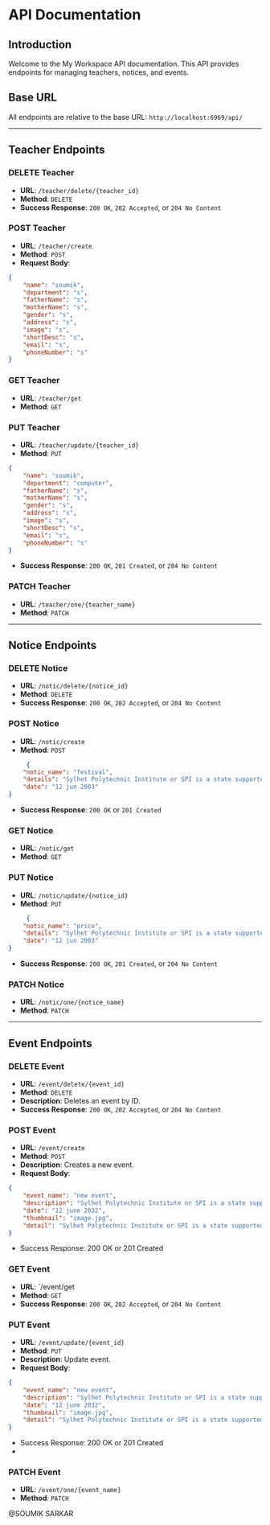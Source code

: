 # API Documentation

## Introduction
Welcome to the My Workspace API documentation. This API provides endpoints for managing teachers, notices, and events.

## Base URL
All endpoints are relative to the base URL: `http://localhost:6969/api/`

---

## Teacher Endpoints

### DELETE Teacher
- **URL**: `/teacher/delete/{teacher_id}`
- **Method**: `DELETE`
- **Success Response**: `200 OK`, `202 Accepted`, or `204 No Content`


### POST Teacher
- **URL**: `/teacher/create`
- **Method**: `POST`
- **Request Body**:
```json
{
    "name": "soumik",
    "department": "s",
    "fatherName": "s",
    "motherName": "s",
    "gender": "s",
    "address": "s",
    "image": "s",
    "shortDesc": "s",
    "email": "s",
    "phoneNumber": "s"
}
```

### GET Teacher
- **URL**: `/teacher/get`
- **Method**: `GET`

### PUT Teacher
- **URL**: `/teacher/update/{teacher_id}`
- **Method**: `PUT`
 
```json
{
    "name": "soumik",
    "department": "computer",
    "fatherName": "s",
    "motherName": "s",
    "gender": "s",
    "address": "s",
    "image": "s",
    "shortDesc": "s",
    "email": "s",
    "phoneNumber": "s"
}
```
- **Success Response**: `200 OK`, `201 Created`, or `204 No Content`

### PATCH Teacher
- **URL**: `/teacher/one/{teacher_name}`
- **Method**: `PATCH`

---

## Notice Endpoints

### DELETE Notice
- **URL**: `/notic/delete/{notice_id}`
- **Method**: `DELETE`
- **Success Response**: `200 OK`, `202 Accepted`, or `204 No Content`

### POST Notice
- **URL**: `/notic/create`
- **Method**: `POST`

```json
     {
    "notic_name": "festival",
    "details": "Sylhet Polytechnic Institute or SPI is a state supported technical academic institute located in Sylhet, Bangladesh. It was established in 1955 by the then East Pakistan government. It was named as Sylhet Polytechnic Institute in 1959",
    "date": "12 jun 2003"
}
```
- **Success Response**: `200 OK` or `201 Created`

### GET Notice
- **URL**: `/notic/get`
- **Method**: `GET`

### PUT Notice
- **URL**: `/notic/update/{notice_id}`
- **Method**: `PUT`

```json
     {
    "notic_name": "price",
    "details": "Sylhet Polytechnic Institute or SPI is a state supported technical academic institute located in Sylhet, Bangladesh. It was established in 1955 by the then East Pakistan government. It was named as Sylhet Polytechnic Institute in 1959",
    "date": "12 jun 2003"
}
```
- **Success Response**: `200 OK`, `201 Created`, or `204 No Content`

### PATCH Notice
- **URL**: `/notic/one/{notice_name}`
- **Method**: `PATCH`

---

## Event Endpoints

### DELETE Event
- **URL**: `/event/delete/{event_id}`
- **Method**: `DELETE`
- **Description**: Deletes an event by ID.
- **Success Response**: `200 OK`, `202 Accepted`, or `204 No Content`

### POST Event
- **URL**: `/event/create`
- **Method**: `POST`
- **Description**: Creates a new event.
- **Request Body**:
```json
{
    "event_name": "new event",
    "description": "Sylhet Polytechnic Institute or SPI is a state supported technical academic institute located in Sylhet, Bangladesh. It was established in 1955 by the then East Pakistan government. It was named as Sylhet Polytechnic Institute in 1959",
    "date": "12 june 2032",
    "thumbnail": "image.jpg",
    "detail": "Sylhet Polytechnic Institute or SPI is a state supported technical academic institute located in Sylhet, Bangladesh. It was established in 1955 by the then East Pakistan government. It was named as Sylhet Polytechnic Institute in 1959. Sylhet Polytechnic Institute or SPI is a state supported technical academic institute located in Sylhet, Bangladesh. It was established in 1955 by the then East Pakistan government. It was named as Sylhet Polytechnic Institute in 1959"
}
```
- Success Response: 200 OK or 201 Created

### GET Event
- **URL**: `/event/get
- **Method**: `GET` 
- **Success Response**: `200 OK`, `202 Accepted`, or `204 No Content`

### PUT Event
- **URL**: `/event/update/{event_id}`
- **Method**: `PUT`
- **Description**: Update event.
- **Request Body**:
```json
{
    "event_name": "new event",
    "description": "Sylhet Polytechnic Institute or SPI is a state supported technical academic institute located in Sylhet, Bangladesh. It was established in 1955 by the then East Pakistan government. It was named as Sylhet Polytechnic Institute in 1959",
    "date": "12 june 2032",
    "thumbnail": "image.jpg",
    "detail": "Sylhet Polytechnic Institute or SPI is a state supported technical academic institute located in Sylhet, Bangladesh. It was established in 1955 by the then East Pakistan government. It was named as Sylhet Polytechnic Institute in 1959. Sylhet Polytechnic Institute or SPI is a state supported technical academic institute located in Sylhet, Bangladesh. It was established in 1955 by the then East Pakistan government. It was named as Sylhet Polytechnic Institute in 1959"
}
```
- Success Response: 200 OK or 201 Created
- 
### PATCH Event
- **URL**: `/event/one/{event_name}`
- **Method**: `PATCH`


 @SOUMIK SARKAR
